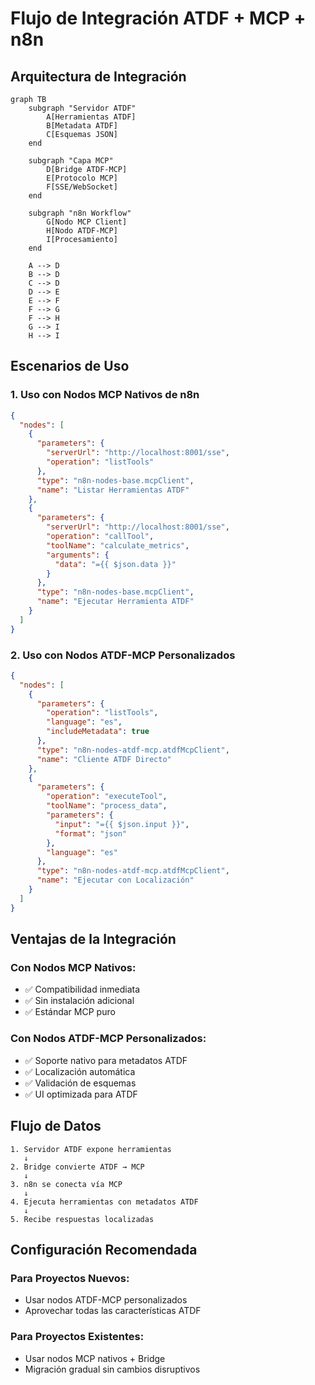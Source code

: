 # Flujo de Integración ATDF + MCP + n8n

## Arquitectura de Integración

```mermaid
graph TB
    subgraph "Servidor ATDF"
        A[Herramientas ATDF]
        B[Metadata ATDF]
        C[Esquemas JSON]
    end
    
    subgraph "Capa MCP"
        D[Bridge ATDF-MCP]
        E[Protocolo MCP]
        F[SSE/WebSocket]
    end
    
    subgraph "n8n Workflow"
        G[Nodo MCP Client]
        H[Nodo ATDF-MCP]
        I[Procesamiento]
    end
    
    A --> D
    B --> D
    C --> D
    D --> E
    E --> F
    F --> G
    F --> H
    G --> I
    H --> I
```

## Escenarios de Uso

### 1. **Uso con Nodos MCP Nativos de n8n**

```json
{
  "nodes": [
    {
      "parameters": {
        "serverUrl": "http://localhost:8001/sse",
        "operation": "listTools"
      },
      "type": "n8n-nodes-base.mcpClient",
      "name": "Listar Herramientas ATDF"
    },
    {
      "parameters": {
        "serverUrl": "http://localhost:8001/sse",
        "operation": "callTool",
        "toolName": "calculate_metrics",
        "arguments": {
          "data": "={{ $json.data }}"
        }
      },
      "type": "n8n-nodes-base.mcpClient",
      "name": "Ejecutar Herramienta ATDF"
    }
  ]
}
```

### 2. **Uso con Nodos ATDF-MCP Personalizados**

```json
{
  "nodes": [
    {
      "parameters": {
        "operation": "listTools",
        "language": "es",
        "includeMetadata": true
      },
      "type": "n8n-nodes-atdf-mcp.atdfMcpClient",
      "name": "Cliente ATDF Directo"
    },
    {
      "parameters": {
        "operation": "executeTool",
        "toolName": "process_data",
        "parameters": {
          "input": "={{ $json.input }}",
          "format": "json"
        },
        "language": "es"
      },
      "type": "n8n-nodes-atdf-mcp.atdfMcpClient",
      "name": "Ejecutar con Localización"
    }
  ]
}
```

## Ventajas de la Integración

### **Con Nodos MCP Nativos:**
- ✅ Compatibilidad inmediata
- ✅ Sin instalación adicional
- ✅ Estándar MCP puro

### **Con Nodos ATDF-MCP Personalizados:**
- ✅ Soporte nativo para metadatos ATDF
- ✅ Localización automática
- ✅ Validación de esquemas
- ✅ UI optimizada para ATDF

## Flujo de Datos

```
1. Servidor ATDF expone herramientas
   ↓
2. Bridge convierte ATDF → MCP
   ↓
3. n8n se conecta vía MCP
   ↓
4. Ejecuta herramientas con metadatos ATDF
   ↓
5. Recibe respuestas localizadas
```

## Configuración Recomendada

### Para Proyectos Nuevos:
- Usar nodos ATDF-MCP personalizados
- Aprovechar todas las características ATDF

### Para Proyectos Existentes:
- Usar nodos MCP nativos + Bridge
- Migración gradual sin cambios disruptivos
